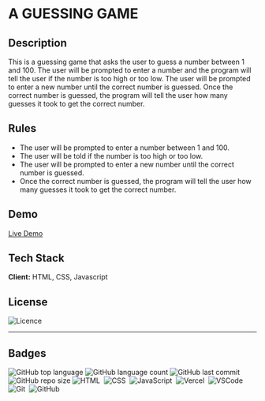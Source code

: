 # A GUESSING GAME

## Description

This is a guessing game that asks the user to guess a number between 1 and 100. The user will be prompted to enter a number and the program will tell the user if the number is too high or too low. The user will be prompted to enter a new number until the correct number is guessed. Once the correct number is guessed, the program will tell the user how many guesses it took to get the correct number.

## Rules

- The user will be prompted to enter a number between 1 and 100.
- The user will be told if the number is too high or too low.
- The user will be prompted to enter a new number until the correct number is guessed.
- Once the correct number is guessed, the program will tell the user how many guesses it took to get the correct number.

## Demo

[Live Demo](https://guessing-game-teal.vercel.app/)

## Tech Stack

**Client:** HTML, CSS, Javascript

## License

![Licence](https://img.shields.io/github/license/chizzi001/guessing_game?style=flat-square)

---

## Badges

![GitHub top language](https://img.shields.io/github/languages/top/chizzi001/guessing_game?style=for-the-badge)
![GitHub language count](https://img.shields.io/github/languages/count/chizzi001/guessing_game?style=for-the-badge)
![GitHub last commit](https://img.shields.io/github/last-commit/chizzi001/guessing_game?style=for-the-badge)
![GitHub repo size](https://img.shields.io/github/repo-size/chizzi001/guessing_game?style=for-the-badge)
![HTML](https://img.shields.io/badge/HTML-05122A?style=for-the-badge&logo=html5)&nbsp;
![CSS](https://img.shields.io/badge/CSS-05122A?&style=for-the-badge&logo=css3&logoColor=blue)&nbsp;
![JavaScript](https://img.shields.io/badge/JavaScript-05122A?style=for-the-badge&logo=javascript)&nbsp;
![Vercel](https://img.shields.io/badge/Vercel-05122A?style=for-the-badge&logo=vercel)&nbsp;
![VSCode](https://img.shields.io/badge/VSCode-05122A?style=for-the-badge&logo=visual-studio-code&logoColor=blue)&nbsp;
![Git](https://img.shields.io/badge/Git-05122A?style=for-the-badge&logo=git)&nbsp;
![GitHub](https://img.shields.io/badge/GitHub-05122A?style=for-the-badge&logo=github)&nbsp;
